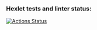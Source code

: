 ### Hexlet tests and linter status:
[![Actions Status](https://github.com/AlexanderRyzhov/frontend-project-12/workflows/hexlet-check/badge.svg)](https://github.com/AlexanderRyzhov/frontend-project-12/actions)
